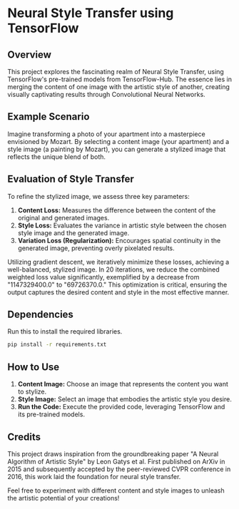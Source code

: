 # Neural Style Transfer using TensorFlow

## Overview

This project explores the fascinating realm of Neural Style Transfer, using TensorFlow's pre-trained models from TensorFlow-Hub. The essence lies in merging the content of one image with the artistic style of another, creating visually captivating results through Convolutional Neural Networks.

## Example Scenario

Imagine transforming a photo of your apartment into a masterpiece envisioned by Mozart. By selecting a content image (your apartment) and a style image (a painting by Mozart), you can generate a stylized image that reflects the unique blend of both.

## Evaluation of Style Transfer

To refine the stylized image, we assess three key parameters:

1. **Content Loss:** Measures the difference between the content of the original and generated images.
2. **Style Loss:** Evaluates the variance in artistic style between the chosen style image and the generated image.
3. **Variation Loss (Regularization):** Encourages spatial continuity in the generated image, preventing overly pixelated results.

Utilizing gradient descent, we iteratively minimize these losses, achieving a well-balanced, stylized image. In 20 iterations, we reduce the combined weighted loss value significantly, exemplified by a decrease from "1147329400.0" to "69726370.0." This optimization is critical, ensuring the output captures the desired content and style in the most effective manner.

## Dependencies

Run this to install the required libraries.
```bash
pip install -r requirements.txt
```

## How to Use

1. **Content Image:** Choose an image that represents the content you want to stylize.
2. **Style Image:** Select an image that embodies the artistic style you desire.
3. **Run the Code:** Execute the provided code, leveraging TensorFlow and its pre-trained models.

## Credits

This project draws inspiration from the groundbreaking paper "A Neural Algorithm of Artistic Style" by Leon Gatys et al. First published on ArXiv in 2015 and subsequently accepted by the peer-reviewed CVPR conference in 2016, this work laid the foundation for neural style transfer.

Feel free to experiment with different content and style images to unleash the artistic potential of your creations!
